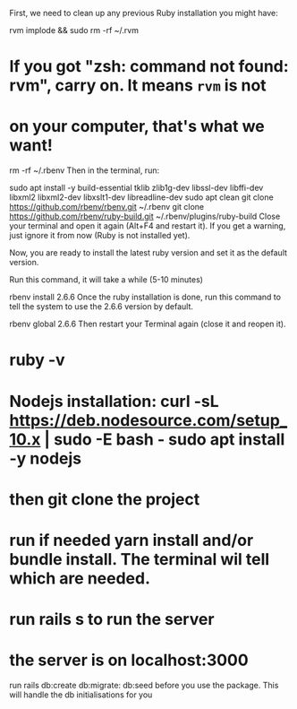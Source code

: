 First, we need to clean up any previous Ruby installation you might have:

rvm implode && sudo rm -rf ~/.rvm
# If you got "zsh: command not found: rvm", carry on. It means `rvm` is not
# on your computer, that's what we want!

rm -rf ~/.rbenv
Then in the terminal, run:

sudo apt install -y build-essential tklib zlib1g-dev libssl-dev libffi-dev libxml2 libxml2-dev libxslt1-dev libreadline-dev
sudo apt clean
git clone https://github.com/rbenv/rbenv.git ~/.rbenv
git clone https://github.com/rbenv/ruby-build.git ~/.rbenv/plugins/ruby-build
Close your terminal and open it again (Alt+F4 and restart it). If you get a warning, just ignore it from now (Ruby is not installed yet).

Now, you are ready to install the latest ruby version and set it as the default version.

Run this command, it will take a while (5-10 minutes)

rbenv install 2.6.6
Once the ruby installation is done, run this command to tell the system to use the 2.6.6 version by default.

rbenv global 2.6.6
Then restart your Terminal again (close it and reopen it).

ruby -v
==============================
Nodejs installation:
curl -sL https://deb.nodesource.com/setup_10.x | sudo -E bash -
sudo apt install -y nodejs
==============================
then git clone the project
==============================
run if needed yarn install and/or bundle install. The terminal wil tell which are needed.
==============================
run rails s to run the server
==============================
the server is on localhost:3000
==============================
run rails db:create db:migrate: db:seed before you use the package. This will handle the db initialisations for you
